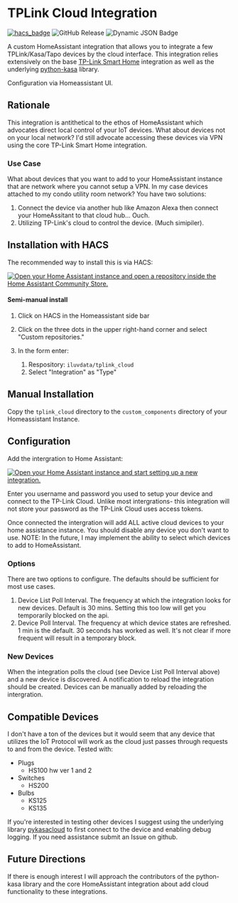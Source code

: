 # TPLink Cloud Integration


[![hacs_badge](https://img.shields.io/badge/HACS-Custom-orange.svg?style=flat-square&logo=homeassistantcommunitystore)](https://hacs.xyz/)
![GitHub Release](https://img.shields.io/github/v/release/iluvdata/tplink_cloud)
![Dynamic JSON Badge](https://img.shields.io/badge/dynamic/json?url=https%3A%2F%2Fraw.githubusercontent.com%2Filuvdata%2Ftplink_cloud%2Frefs%2Fheads%2Fmain%2Fcustom_components%2Ftplink_cloud%2Fmanifest.json&query=%24.version&prefix=v&label=dev-version&labelColor=orange)





A custom HomeAssistant integration that allows you to integrate a few TPLink/Kasa/Tapo devices by the cloud interface.  This integration relies extensively on the base [TP-Link Smart Home](https://www.home-assistant.io/integrations/tplink/) integration as well as the underlying [python-kasa](https://github.com/python-kasa/python-kasa) library.

Configuration via Homeassistant UI.

## Rationale

This integration is antithetical to the ethos of HomeAssistant which advocates direct local control of your IoT devices.  What about devices not on your local network?  I'd still advocate accessing these devices via VPN using the core TP-Link Smart Home integration.

### Use Case

What about devices that you want to add to your HomeAssistant instance that are network where you cannot setup a VPN.  In my case devices attached to my condo utility room network? You have two solutions:
1. Connect the device via another hub like Amazon Alexa then connect your HomeAssitant to that cloud hub... Ouch.
2. Utilizing TP-Link's cloud to control the device. (Much simipiler).

## Installation with HACS

The recommended way to install this is via HACS:



[![Open your Home Assistant instance and open a repository inside the Home Assistant Community Store.](https://my.home-assistant.io/badges/hacs_repository.svg)](https://my.home-assistant.io/redirect/hacs_repository/?category=custom_respository&owner=iluvdata&repository=tplink_cloud)

#### Semi-manual install

1. Click on HACS in the Homeassistant side bar
2. Click on the three dots in the upper right-hand corner and select "Custom repositories."
3. In the form enter:

    1. Respository: `iluvdata/tplink_cloud`
    2. Select "Integration" as "Type"

## Manual Installation

Copy the `tplink_cloud` directory to the `custom_components` directory of your Homeassistant Instance.

## Configuration


Add the intergration to Home Assistant:

[![Open your Home Assistant instance and start setting up a new integration.](https://my.home-assistant.io/badges/config_flow_start.svg)](https://my.home-assistant.io/redirect/config_flow_start/?domain=tplink_cloud)

Enter you username and password you used to setup your device and connect to the TP-Link Cloud.  Unlike most intergrations- this integration will not store your password as the TP-Link Cloud uses access tokens.

Once connected the intergration will add ALL active cloud devices to your home assistance instance.  You should disable any device you don't want to use.  NOTE:  In the future, I may implement the ability to select which devices to add to HomeAssistant.

### Options

There are two options to configure.  The defaults should be sufficient for most use cases.
1. Device List Poll Interval.  The frequency at which the integration looks for new devices.  Default is 30 mins.  Setting this too low will get you temporarily blocked on the api.
2. Device Poll Interval.  The frequency at which device states are refreshed.  1 min is the default.  30 seconds has worked as well.  It's not clear if more frequent will result in a temporary block.

### New Devices

When the integration polls the cloud (see Device List Poll Interval above) and a new device is discovered.  A notification to reload the integration should be created.  Devices can be manually added by reloading the intergration.

## Compatible Devices

I don't have a ton of the devices but it would seem that any device that utilizes the IoT Protocol will work as the cloud just passes through requests to and from the device.  Tested with:
* Plugs
  * HS100 hw ver 1 and 2
* Switches
  * HS200
* Bulbs
  * KS125
  * KS135

If you're interested in testing other devices I suggest using the underlying library [pykasacloud](https://github.com/iluvdata/PyKasaCloud) to first connect to the device and enabling debug logging.  If you need assistance submit an Issue on github.

## Future Directions

If there is enough interest I will approach the contributors of the python-kasa library and the core HomeAssistant integration about add cloud functionality to these integrations.


